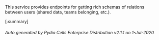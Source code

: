 






This service provides endpoints for getting rich schemas of relations between users (shared data, teams belonging, etc.).

[:summary]

###### Auto generated by Pydio Cells Enterprise Distribution v2.1.1 on 1-Jul-2020
